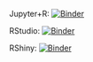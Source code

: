 
Jupyter+R: [![Binder](http://mybinder.org/badge_logo.svg)](http://mybinder.org/v2/gh/hauschke/openalex-playground/master?filepath=Country2Country_CitationCount.ipynb)

RStudio: [![Binder](http://mybinder.org/badge_logo.svg)](http://mybinder.org/v2/gh/hauschke/openalex-playground/master?urlpath=rstudio)

RShiny: [![Binder](http://mybinder.org/badge_logo.svg)](http://mybinder.org/v2/gh/hauschke/openalex-playground/master?urlpath=shiny/bus-dashboard/)
